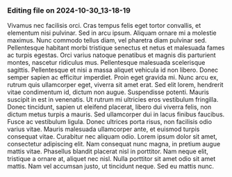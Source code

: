 

### Editing file on 2024-10-30_13-18-19

Vivamus nec facilisis orci. Cras tempus felis eget tortor convallis, et elementum nisi pulvinar. Sed in arcu ipsum. Aliquam ornare mi a molestie maximus. Nunc commodo tellus diam, vel pharetra diam pulvinar sed. Pellentesque habitant morbi tristique senectus et netus et malesuada fames ac turpis egestas. Orci varius natoque penatibus et magnis dis parturient montes, nascetur ridiculus mus. Pellentesque malesuada scelerisque sagittis. Pellentesque et nisi a massa aliquet vehicula id non libero. Donec semper sapien ac efficitur imperdiet. Proin eget gravida mi.
Nunc arcu ex, rutrum quis ullamcorper eget, viverra sit amet erat. Sed elit lorem, hendrerit vitae condimentum id, dictum non augue. Suspendisse potenti. Mauris suscipit in est in venenatis. Ut rutrum mi ultricies eros vestibulum fringilla. Donec tincidunt, sapien ut eleifend placerat, libero dui viverra felis, non dictum metus turpis a mauris. Sed ullamcorper dui in lacus finibus faucibus.
Fusce ac vestibulum ligula. Donec ultrices porta risus, non facilisis odio varius vitae. Mauris malesuada ullamcorper ante, et euismod turpis consequat vitae. Curabitur nec aliquam odio. Lorem ipsum dolor sit amet, consectetur adipiscing elit. Nam consequat nunc magna, in pretium augue mattis vitae. Phasellus blandit placerat nisl in porttitor. Nam neque elit, tristique a ornare at, aliquet nec nisl. Nulla porttitor sit amet odio sit amet mattis. Nam vel accumsan justo, ut tincidunt neque. Sed eu mattis nunc.


